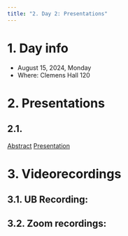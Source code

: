 ```yaml
---
title: "2. Day 2: Presentations"
---
```


# 1. Day info

 - August 15, 2024, Monday
 - Where: Clemens Hall 120

# 2. Presentations


## 2.1. 
[Abstract](../files/abstracts/Wei_Li.pdf)
[Presentation](../files/presentations/Wei_Li.pdf)


# 3. Videorecordings

## 3.1. UB Recording:


## 3.2. Zoom recordings:

